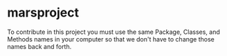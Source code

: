 marsproject
===========
To contribute in this project you must use the same Package, Classes, and Methods names in your computer so that we don't have to change those names back and forth.
